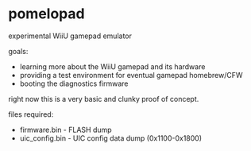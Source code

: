 # pomelopad
experimental WiiU gamepad emulator

goals:
 * learning more about the WiiU gamepad and its hardware
 * providing a test environment for eventual gamepad homebrew/CFW
 * booting the diagnostics firmware

right now this is a very basic and clunky proof of concept.

files required:
 * firmware.bin - FLASH dump
 * uic_config.bin - UIC config data dump (0x1100-0x1800)
